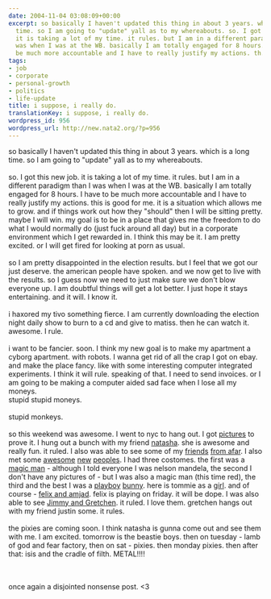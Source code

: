 ```yaml
---
date: 2004-11-04 03:08:09+00:00
excerpt: so basically I haven't updated this thing in about 3 years. which is a long
  time. so I am going to "update" yall as to my whereabouts. so. I got this new job.
  it is taking a lot of my time. it rules. but I am in a different paradigm than I
  was when I was at the WB. basically I am totally engaged for 8 hours. I have to
  be much more accountable and I have to really justify my actions. th...
tags:
- job
- corporate
- personal-growth
- politics
- life-update
title: i suppose, i really do.
translationKey: i suppose, i really do.
wordpress_id: 956
wordpress_url: http://new.nata2.org/?p=956
---
```


so basically I haven't updated this thing in about 3 years. which is a long time. so I am going to "update" yall as to my whereabouts. <br/><br/>so. I got this new job. it is taking a lot of my time. it rules. but I am in a different paradigm than I was when I was at the WB. basically I am totally engaged for 8 hours. I have to be much more accountable and I have to really justify my actions. this is good for me. it is a situation which allows me to grow. and if things work out how they "should" then I will be sitting pretty. maybe I will win. my goal is to be in a place that gives me the freedom to do what I would normally do (just fuck around all day) but in a corporate environment which I get rewarded in. I think this may be it. I am pretty excited. or I will get fired for looking at porn as usual. <br/><br/>so I am pretty disappointed in the election results. but I feel that we got our just deserve. the american people have spoken. and we now get to live with the results. so I guess now we need to just make sure we don't blow everyone up. I am doubtful things will get a lot better. I just hope it stays entertaining. and it will. I know it. <br/><br/>i haxored my tivo something fierce. I am currently downloading the election night daily show to burn to a cd and give to matiss. then he can watch it. awesome. I rule. <br/><br/>i want to be fancier. soon. I think my new goal is to make my apartment a cyborg apartment. with robots. I wanna get rid of all the crap I got on ebay. and make the place fancy. like with some interesting computer integrated experiments. I think it will rule. speaking of that. I need to send invoices. or I am going to be making a computer aided sad face when I lose all my moneys. <br/>
stupid stupid moneys. <br/><br/>stupid monkeys. <br/><br/>so this weekend was awesome. I went to nyc to hang out. I got <a href="https://web.archive.org/web/20030814003134/http://www.nata2.info//?path=pictures%2Fevents%2F2004%3A10%3A31_halloween_nyc">pictures</a> to prove it. I hung out a bunch with my friend <a href="https://web.archive.org/web/20030814003134/http://www.nata2.info//?path=pictures%2Fevents%2F2004%3A10%3A31_halloween_nyc&img=IMG_2231.jpg">natasha</a>. she is awesome and really fun. it ruled. I also was able to see some of my <a href="https://web.archive.org/web/20030814003134/http://www.nata2.info//?path=pictures%2Fevents%2F2004%3A10%3A31_halloween_nyc&img=IMG_2234.jpg">friends</a> <a href="https://web.archive.org/web/20030814003134/http://www.nata2.info//?path=pictures%2Fevents%2F2004%3A10%3A31_halloween_nyc&img=IMG_2281.jpg">from afar</a>. I also met some <a href="https://web.archive.org/web/20030814003134/http://www.nata2.info//?path=pictures%2Fevents%2F2004%3A10%3A31_halloween_nyc&img=IMG_2229.jpg">awesome</a> <a href="https://web.archive.org/web/20030814003134/http://www.nata2.info//?path=pictures%2Fevents%2F2004%3A10%3A31_halloween_nyc&img=IMG_2270.jpg">new</a> <a href="https://web.archive.org/web/20030814003134/http://www.nata2.info//?path=pictures%2Fevents%2F2004%3A10%3A31_halloween_nyc&img=IMG_2372.jpg">peoples</a>. I had three costomes. the first was a <a href="https://web.archive.org/web/20030814003134/http://www.nata2.info//?path=pictures%2Fevents%2F2004%3A10%3A31_halloween_nyc&img=IMG_2255.jpg">magic man</a> - although I told everyone I was nelson mandela, the second I don't have any pictures of - but I was also a magic man (this time red), the third and the best I was a <a href="https://web.archive.org/web/20030814003134/http://www.nata2.info//?path=pictures%2Fevents%2F2004%3A10%3A31_halloween_nyc&img=IMG_2420.jpg">playboy</a> <a href="https://web.archive.org/web/20030814003134/http://www.nata2.info//?path=pictures%2Fevents%2F2004%3A10%3A31_halloween_nyc&img=IMG_2422.jpg">bunny</a>. here is tommie as a <a href="https://web.archive.org/web/20030814003134/http://www.nata2.info//?path=pictures%2Fevents%2F2004%3A10%3A31_halloween_nyc&img=IMG_2429.jpg">girl</a>. and of course - 
<a href="https://web.archive.org/web/20030814003134/http://www.nata2.info//?path=pictures%2Fevents%2F2004%3A10%3A31_halloween_nyc&img=IMG_2439.jpg">felix and amjad</a>. felix is playing on friday. it will be dope. I was also able to see <a href="https://web.archive.org/web/20030814003134/http://www.nata2.info//?path=pictures%2Fevents%2F2004%3A10%3A31_halloween_nyc&img=IMG_2393.jpg">Jimmy and Gretchen</a>. it ruled. I love them. gretchen hangs out with my friend justin some. it rules. 
<br/><br/>the pixies are coming soon. I think natasha is gunna come out and see them with me. I am excited. tomorrow is the beastie boys. then on tuesday - lamb of god and fear factory, then on sat - pixies. then monday pixies. then after that: isis and the cradle of filth. METAL!!!!


<br/><br/>once again a disjointed nonsense post. <3
